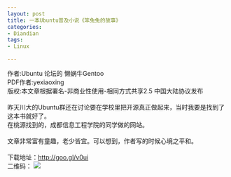 ```yaml
---
layout: post
title: 一本Ubuntu普及小说《笨兔兔的故事》
categories:
- Diandian
tags:
- Linux

---
```

作者:Ubuntu 论坛的 懒蜗牛Gentoo
<br />PDF作者:yexiaoxing
<br />版权:本文章根据署名-非商业性使用-相同方式共享2.5 中国大陆协议发布
<br />
<br />昨天川大的Ubuntu群还在讨论要在学校里把开源真正做起来，当时我要是找到了这本书就好了。
<br />在桃源找到的，成都信息工程学院的同学做的网站。
<br />
<br />文章非常富有童趣，老少皆宜。可以想到，作者写的时候心境之平和。
<br />
<br />下载地址：http://goo.gl/v0ui
<br />二维码：
<img src="http://m2.img.srcdd.com/farm5/d/2012/0627/10/216077037F9180C7997B1DE1797B488D_B500_900_150_150.PNG" />